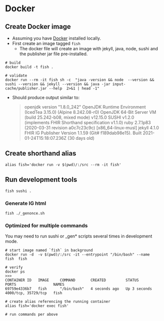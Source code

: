 # Docker


## Create Docker image

* Assuming you have [Docker](https://docs.docker.com/get-docker/) installed locally.
* First create an image tagged `fish`
  * The docker file will create an image with jekyll, java, node, sushi and the publisher jar file pre-installed. 

```
# build
docker build -t fish .

# validate
docker run --rm -it fish sh -c  "java -version && node  --version && sushi --version && jekyll --version && java -jar input-cache/publisher.jar --help  2>&1 | head -1"

```

* Should produce output similar to:

    > openjdk version "1.8.0_242"
    > OpenJDK Runtime Environment (IcedTea 3.15.0) (Alpine 8.242.08-r0)
    > OpenJDK 64-Bit Server VM (build 25.242-b08, mixed mode)
    > v12.15.0
    > SUSHI v1.2.0 (implements FHIR Shorthand specification v1.1.0)
    > ruby 2.7.1p83 (2020-03-31 revision a0c7c23c9c) [x86_64-linux-musl]
    > jekyll 4.1.0
    > FHIR IG Publisher Version 1.1.59 (Git# f189dab98e15). Built 2021-01-24T15:18:07.236Z (30 days old)


## Create shorthand alias

```
alias fish='docker run -v $(pwd)/:/src --rm -it fish'
```

## Run development tools

```
fish sushi .
```

### Generate IG html

```
fish ./_genonce.sh
```


### Optimized for multiple commands

You may need to run sushi or _gen* scripts several times in development mode.

```
# start image named `fish` in background
docker run -d  -v $(pwd)/:/src -it --entrypoint "/bin/bash" --name fish  fish

# verify
docker ps
>>>
CONTAINER ID   IMAGE     COMMAND       CREATED         STATUS         PORTS                 NAMES
69759e4336b7   fish      "/bin/bash"   4 seconds ago   Up 3 seconds   4000/tcp, 35729/tcp   fish

# create alias referencing the running container
alias fish='docker exec fish'

# run commands per above
```
